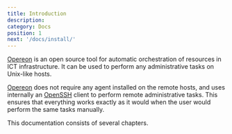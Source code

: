 ```yaml
---
title: Introduction
description:
category: Docs
position: 1
next: '/docs/install/'
---
```


[Opereon](https://opereon.io) is an open source tool for automatic orchestration of resources in ICT infrastructure.
It can be used to perform any administrative tasks on Unix-like hosts.

[Opereon](https://opereon.io) does not require any agent installed on the remote hosts, and uses internally an [OpenSSH](https://www.openssh.com)
client to perform remote administrative tasks. This ensures that everything works exactly as it would when the user
would perform the same tasks manually.

This documentation consists of several chapters.